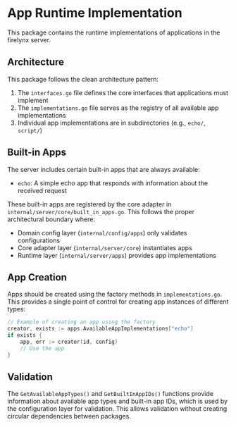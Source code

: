 # App Runtime Implementation

This package contains the runtime implementations of applications in the firelynx server.

## Architecture

This package follows the clean architecture pattern:

1. The `interfaces.go` file defines the core interfaces that applications must implement
2. The `implementations.go` file serves as the registry of all available app implementations
3. Individual app implementations are in subdirectories (e.g., `echo/`, `script/`)

## Built-in Apps

The server includes certain built-in apps that are always available:

- `echo`: A simple echo app that responds with information about the received request

These built-in apps are registered by the core adapter in `internal/server/core/built_in_apps.go`. 
This follows the proper architectural boundary where:

- Domain config layer (`internal/config/apps`) only validates configurations
- Core adapter layer (`internal/server/core`) instantiates apps
- Runtime layer (`internal/server/apps`) provides app implementations

## App Creation

Apps should be created using the factory methods in `implementations.go`. This provides a single
point of control for creating app instances of different types:

```go
// Example of creating an app using the factory
creator, exists := apps.AvailableAppImplementations["echo"]
if exists {
    app, err := creator(id, config)
    // Use the app
}
```

## Validation

The `GetAvailableAppTypes()` and `GetBuiltInAppIDs()` functions provide information about
available app types and built-in app IDs, which is used by the configuration layer for validation.
This allows validation without creating circular dependencies between packages.